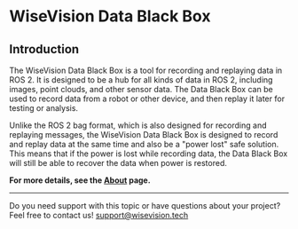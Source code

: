 
# WiseVision Data Black Box

## Introduction

The WiseVision Data Black Box is a tool for recording and replaying data in ROS 2. It is designed to be a hub for all kinds of data in ROS 2, including images, point clouds, and other sensor data. The Data Black Box can be used to record data from a robot or other device, and then replay it later for testing or analysis.

Unlike the ROS 2 bag format, which is also designed for recording and replaying messages, the WiseVision Data Black Box is designed to record and replay data at the same time and also be a "power lost" safe solution. This means that if the power is lost while recording data, the Data Black Box will still be able to recover the data when power is restored.

**For more details, see the [About](2.About/1.wisevision_data_black_box.md) page.**

---

Do you need support with this topic or have questions about your project? Feel free to contact us! [support@wisevision.tech](mailto:support@wisevision.tech)
